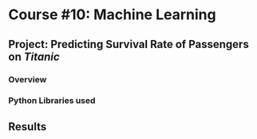 # Course #10: Machine Learning
## Project: Predicting Survival Rate of Passengers on *Titanic*
### Overview

### Python Libraries used

## Results